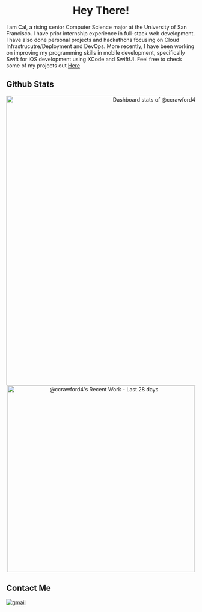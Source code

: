 <h1 align="center">Hey There!</h1>

I am Cal, a rising senior Computer Science major at the University of San Francisco. I have prior internship experience in full-stack web development. I have also done personal projects and hackathons focusing on Cloud Infrastrucutre/Deployment and DevOps. More recently, I have been working on improving my programming skills in mobile development, specifically Swift for iOS development using XCode and SwiftUI. Feel free to check some of my projects out [Here](https://github.com/ccrawford4?tab=repositories)

## Github Stats

<a href="https://next.ossinsight.io/widgets/official/compose-user-dashboard-stats?user_id=123438979" target="_blank" style="display: block" align="center">
  <picture>
    <source media="(prefers-color-scheme: dark)" srcset="https://next.ossinsight.io/widgets/official/compose-user-dashboard-stats/thumbnail.png?user_id=123438979&image_size=auto&color_scheme=dark" width="771" height="auto">
    <img alt="Dashboard stats of @ccrawford4" src="https://next.ossinsight.io/widgets/official/compose-user-dashboard-stats/thumbnail.png?user_id=123438979&image_size=auto&color_scheme=light" width="771" height="auto">
  </picture>
</a>

<a href="https://next.ossinsight.io/widgets/official/compose-currently-working-on?user_id=123438979&activity_type=all" target="_blank" style="display: block" align="center">
  <picture>
    <source media="(prefers-color-scheme: dark)" srcset="https://next.ossinsight.io/widgets/official/compose-currently-working-on/thumbnail.png?user_id=123438979&activity_type=all&image_size=auto&color_scheme=dark" width="497.5" height="auto">
    <img alt="@ccrawford4's Recent Work - Last 28 days" src="https://next.ossinsight.io/widgets/official/compose-currently-working-on/thumbnail.png?user_id=123438979&activity_type=all&image_size=auto&color_scheme=light" width="497.5" height="auto">
  </picture>
</a>


## Contact Me

<a href="mailto:ccrawford6@dons.usfca.edu" target="_blank">
<img src=https://img.shields.io/badge/gmail-%2300acee.svg?color=EA4335&style=for-the-badge&logo=gmail&logoColor=white alt=gmail style="margin-bottom: 5px;" />

<a href="https://www.linkedin.com/in/calum-a-crawford" target="_blank">
<i className="ci ci-linkedin ci-2x"></i>

